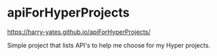 # apiForHyperProjects

https://harry-yates.github.io/apiForHyperProjects/

Simple project that lists API's to help me choose for my Hyper projects.
